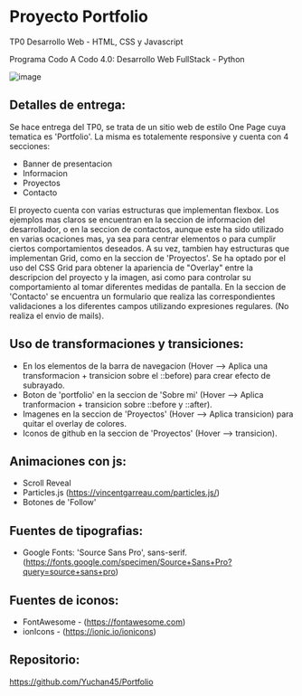 # Proyecto Portfolio

TP0 Desarrollo Web - HTML, CSS y Javascript

Programa Codo A Codo 4.0: Desarrollo Web FullStack - Python

![image](https://user-images.githubusercontent.com/43625804/213780891-bce18f79-733f-4f23-af83-5d06b1055e39.png)


## Detalles de entrega:

Se hace entrega del TP0, se trata de un sitio web de estilo One Page cuya tematica es 'Portfolio'. La misma es totalemente responsive y cuenta con 4 secciones:

- Banner de presentacion
- Informacion
- Proyectos
- Contacto

El proyecto cuenta con varias estructuras que implementan flexbox. Los ejemplos mas claros se encuentran en la seccion de informacion del desarrollador, o en la seccion de contactos, aunque este ha sido utilizado en varias ocaciones mas, ya sea para centrar elementos o para cumplir ciertos comportamientos deseados.
A su vez, tambien hay estructuras que implementan Grid, como en la seccion de 'Proyectos'. Se ha optado por el uso del CSS Grid para obtener la apariencia de "Overlay" entre la descripcion del proyecto y la imagen, asi como para controlar su comportamiento al tomar diferentes medidas de pantalla.
En la seccion de 'Contacto' se encuentra un formulario que realiza las correspondientes validaciones a los diferentes campos utilizando expresiones regulares. (No realiza el envio de mails).


## Uso de transformaciones y transiciones:

- En los elementos de la barra de navegacion (Hover --> Aplica una transformacion + transicion sobre el ::before) para crear efecto de subrayado. 
- Boton de 'portfolio' en la seccion de 'Sobre mi' (Hover --> Aplica tranformacion + transicion sobre ::before y ::after).
- Imagenes en la seccion de 'Proyectos' (Hover --> Aplica transicion) para quitar el overlay de colores.
- Iconos de github en la seccion de 'Proyectos' (Hover --> transicion).


## Animaciones con js:

- Scroll Reveal
- Particles.js  (https://vincentgarreau.com/particles.js/)
- Botones de 'Follow'


## Fuentes de tipografias:

- Google Fonts: 'Source Sans Pro', sans-serif.
(https://fonts.google.com/specimen/Source+Sans+Pro?query=source+sans+pro)


## Fuentes de iconos: 

- FontAwesome -  (https://fontawesome.com)
- ionIcons -  (https://ionic.io/ionicons)


## Repositorio:

https://github.com/Yuchan45/Portfolio

